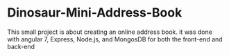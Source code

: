# Dinosaur-Mini-Address-Book
This small project is about creating an online address book. it was done with angular 7, Express, Node.js, and MongosDB for both the front-end and back-end
